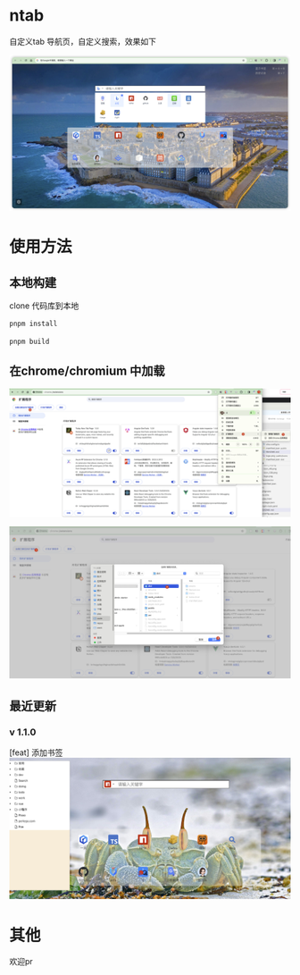 # ntab

自定义tab 导航页，自定义搜索，效果如下

![步骤-1](./public/imgs/preview.png)

# 使用方法

## 本地构建
clone 代码库到本地

```shell
pnpm install

pnpm build

```

## 在chrome/chromium 中加载

![步骤-1](./public/imgs/step-1.jpg)

![步骤-1](./public/imgs/step-2.jpg)


## 最近更新
### v 1.1.0
[feat] 添加书签
![书签](./public/imgs/bookmark.jpg)

# 其他

欢迎pr